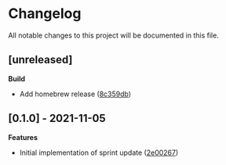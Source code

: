 # Changelog

All notable changes to this project will be documented in this file.

## [unreleased]

**Build**

- Add homebrew release ([8c359db](https://github.com/gabor-boros/sprint-update/commit/8c359db7e1d8f54a308abfbbee7420296ad08668))

## [0.1.0] - 2021-11-05

**Features**

- Initial implementation of sprint update ([2e00267](https://github.com/gabor-boros/sprint-update/commit/2e00267fe8f591c6551b43752f0a420b3185348e))

